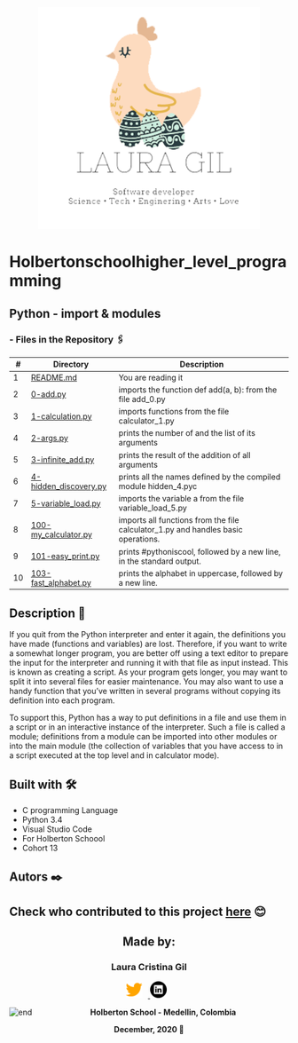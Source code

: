 <p align="center">
  <img src="https://github.com/lacrisy21/README-stuff/blob/main/Logomy.png" width="400"/>
 <br>
 </p>
</p>

# Holbertonschoolhigher_level_programming

Python - import & modules
---
### - Files in the Repository 🖇️

#|Directory|Description
---|---|---
1|[README.md](./README.md)| You are reading it
2|[0-add.py](./0-add.py)| imports the function def add(a, b): from the file add_0.py
3|[1-calculation.py](./1-calculation.py)| imports functions from the file calculator_1.py
4|[2-args.py](./2-args.py)| prints the number of and the list of its arguments
5|[3-infinite_add.py](./3-infinite_add.py)| prints the result of the addition of all arguments
6|[4-hidden_discovery.py](./4-hidden_discovery.py)| prints all the names defined by the compiled module hidden_4.pyc
7|[5-variable_load.py](./5-variable_load.py)| imports the variable a from the file variable_load_5.py
8|[100-my_calculator.py](./100-my_calculator.py)|  imports all functions from the file calculator_1.py and handles basic operations.
9|[101-easy_print.py](./101-easy_print.py)| prints #pythoniscool, followed by a new line, in the standard output.
10|[103-fast_alphabet.py](./103-fast_alphabet.py)| prints the alphabet in uppercase, followed by a new line.




## Description 🚀

If you quit from the Python interpreter and enter it again, the definitions you have made (functions and variables) are lost. Therefore, if you want to write a somewhat longer program, you are better off using a text editor to prepare the input for the interpreter and running it with that file as input instead. This is known as creating a script. As your program gets longer, you may want to split it into several files for easier maintenance. You may also want to use a handy function that you’ve written in several programs without copying its definition into each program.

To support this, Python has a way to put definitions in a file and use them in a script or in an interactive instance of the interpreter. Such a file is called a module; definitions from a module can be imported into other modules or into the main module (the collection of variables that you have access to in a script executed at the top level and in calculator mode).


## Built with 🛠️
- C programming Language
- Python 3.4
- Visual Studio Code
- For Holberton Schoool
- Cohort 13

## Autors ✒️

Check who contributed to this project [here](https://github.com/your/project/contributors)
😊
---
<p align="center">
  <h2 align="center">Made by:</h2>
    <h3 align="center">Laura Cristina Gil</h3>
      <p align="center">
        <a href="https://twitter.com/Laa_Titina" target="_blank">
            <img alt="twitter_page" src="https://github.com/lacrisy21/README-stuff/blob/main/twitter.png" style="float: center; margin-right: 10px" height="30" width="30">
        </a>
        <a href="https://www.linkedin.com/in/lcristinagil/" target="_blank">
            <img alt="linkedin_page" src="https://github.com/lacrisy21/README-stuff/blob/main/LinkedIn.png" style="float: center; margin-right: 10px" height="30"  width="30">
        </a>
      </p>
</p>

<p align="center">
   <img src="https://www.holbertonschool.com/holberton-logo.png"
     alt="end"
     style="float: left; margin-right: 10px;">
</p>
<p align="center">
<b>Holberton School - Medellin, Colombia<b><br>
</p>
<p align="center">
<b>December, 2020 🎄<b>
</p>